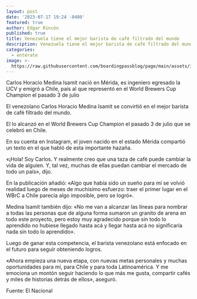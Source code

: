 ```yaml
---
layout: post
date: '2023-07-17 19:24 -0400'
featured: true
author: Edgar Rincón
published: true
title: Venezuela tiene el mejor barista de café filtrado del mundo
description: Venezuela tiene el mejor barista de café filtrado del mundo
categories:
  - entérate
image: >-
  https://raw.githubusercontent.com/boardingpassblog/page/main/assets/images/Carlos-Medina.jpg
---
```


Carlos Horacio Medina Isamit nació en Mérida, es ingeniero egresado la UCV y emigró a Chile, país al que representó en el World Brewers Cup Champion el pasado 3 de julio

El venezolano Carlos Horacio Medina Isamit se convirtió en el mejor barista de café filtrado del mundo.

El lo alcanzó en el World Brewers Cup Champion el pasado 3 de julio que se celebró en Chile.

En su cuenta en Instagram, el joven nacido en el estado Mérida compartió un texto en el que habló de esta importante hazaña.

«¡Hola! Soy Carlos. Y realmente creo que una taza de café puede cambiar la vida de alguien. Y, tal vez, muchas de ellas puedan cambiar el mercado de todo un país», dijo.

En la publicación añadió: «Algo que había sido un sueño para mí se volvió realidad luego de meses de muchísimo esfuerzo: traer el primer lugar en el WBrC a Chile parecía algo imposible, pero se logró».

Medina Isamit también dijo: «No me van a alcanzar las líneas para nombrar a todas las personas que de alguna forma sumaron un granito de arena en todo este proyecto, pero estoy muy agradecido porque sin todo lo aprendido no hubiese llegado hasta acá y llegar hasta acá no significaría nada sin todo lo aprendido».

Luego de ganar esta competencia, el barista venezolano está enfocado en el futuro para seguir obteniendo logros.

«Ahora empieza una nueva etapa, con nuevas metas personales y muchas oportunidades para mí, para Chile y para toda Latinoamérica. Y me emociona un montón seguir haciendo lo que más me gusta, compartir cafés y miles de historias detrás de ellos», aseguró.

Fuente: El Nacional
